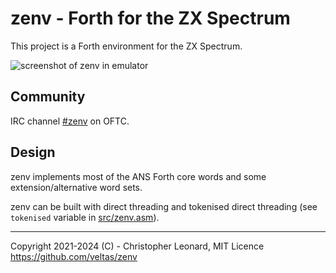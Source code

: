 zenv - Forth for the ZX Spectrum
================================

This project is a Forth environment for the ZX Spectrum.

![screenshot of zenv in emulator](https://i.imgur.com/trGIH86.png)

Community
---------

IRC channel [#zenv](https://webchat.oftc.net/?channels=#zenv) on OFTC.

Design
------

zenv implements most of the ANS Forth core words and some extension/alternative
word sets.

zenv can be built with direct threading and tokenised direct threading (see
`tokenised` variable in [src/zenv.asm](src/zenv.asm)).

--------------------------------------------------------------------------------

Copyright 2021-2024 (C) - Christopher Leonard, MIT Licence  
https://github.com/veltas/zenv
